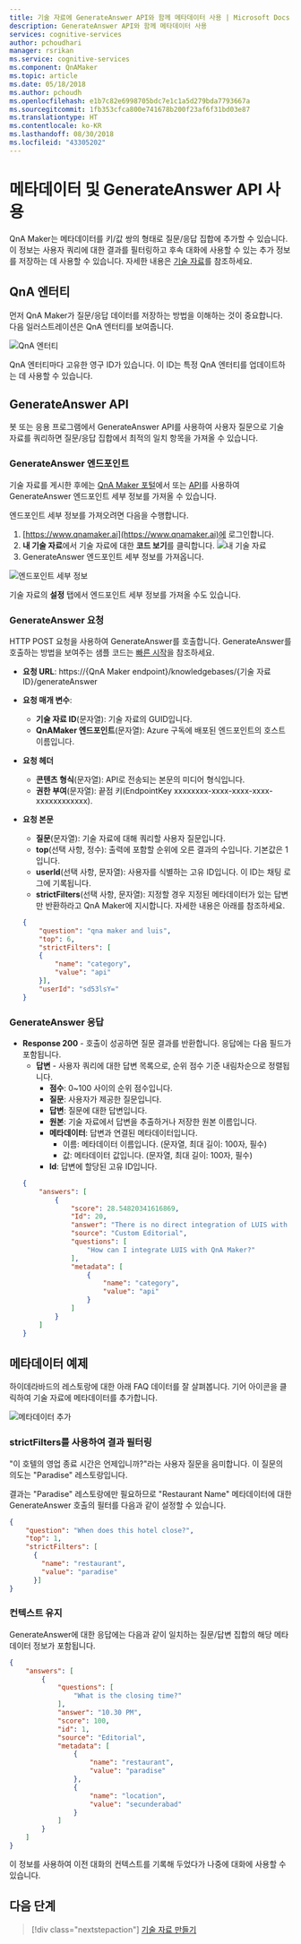 ```yaml
---
title: 기술 자료에 GenerateAnswer API와 함께 메타데이터 사용 | Microsoft Docs
description: GenerateAnswer API와 함께 메타데이터 사용
services: cognitive-services
author: pchoudhari
manager: rsrikan
ms.service: cognitive-services
ms.component: QnAMaker
ms.topic: article
ms.date: 05/18/2018
ms.author: pchoudh
ms.openlocfilehash: e1b7c82e6998705bdc7e1c1a5d279bda7793667a
ms.sourcegitcommit: 1fb353cfca800e741678b200f23af6f31bd03e87
ms.translationtype: HT
ms.contentlocale: ko-KR
ms.lasthandoff: 08/30/2018
ms.locfileid: "43305202"
---
```

# <a name="using-metadata-and-the-generateanswer-api"></a>메타데이터 및 GenerateAnswer API 사용

QnA Maker는 메타데이터를 키/값 쌍의 형태로 질문/응답 집합에 추가할 수 있습니다. 이 정보는 사용자 쿼리에 대한 결과를 필터링하고 후속 대화에 사용할 수 있는 추가 정보를 저장하는 데 사용할 수 있습니다. 자세한 내용은 [기술 자료](../Concepts/knowledge-base.md)를 참조하세요.

## <a name="qna-entity"></a>QnA 엔터티

먼저 QnA Maker가 질문/응답 데이터를 저장하는 방법을 이해하는 것이 중요합니다. 다음 일러스트레이션은 QnA 엔터티를 보여줍니다.

![QnA 엔터티](../media/qnamaker-how-to-metadata-usage/qna-entity.png)

QnA 엔터티마다 고유한 영구 ID가 있습니다. 이 ID는 특정 QnA 엔터티를 업데이트하는 데 사용할 수 있습니다.

## <a name="generateanswer-api"></a>GenerateAnswer API

봇 또는 응용 프로그램에서 GenerateAnswer API를 사용하여 사용자 질문으로 기술 자료를 쿼리하면 질문/응답 집합에서 최적의 일치 항목을 가져올 수 있습니다.

### <a name="generateanswer-endpoint"></a>GenerateAnswer 엔드포인트

기술 자료를 게시한 후에는 [QnA Maker 포털](https://www.qnamaker.ai)에서 또는 [API](https://westus.dev.cognitive.microsoft.com/docs/services/5a93fcf85b4ccd136866eb37/operations/5ac266295b4ccd1554da75ff)를 사용하여 GenerateAnswer 엔드포인트 세부 정보를 가져올 수 있습니다.

엔드포인트 세부 정보를 가져오려면 다음을 수행합니다.
1. [https://www.qnamaker.ai](https://www.qnamaker.ai)에 로그인합니다.
2. **내 기술 자료**에서 기술 자료에 대한 **코드 보기**를 클릭합니다.
![내 기술 자료](../media/qnamaker-how-to-metadata-usage/my-knowledge-bases.png)
3. GenerateAnswer 엔드포인트 세부 정보를 가져옵니다.

![엔드포인트 세부 정보](../media/qnamaker-how-to-metadata-usage/view-code.png)

기술 자료의 **설정** 탭에서 엔드포인트 세부 정보를 가져올 수도 있습니다.

### <a name="generateanswer-request"></a>GenerateAnswer 요청

HTTP POST 요청을 사용하여 GenerateAnswer를 호출합니다. GenerateAnswer를 호출하는 방법을 보여주는 샘플 코드는 [빠른 시작](../quickstarts/csharp.md)을 참조하세요.

- **요청 URL**: https://{QnA Maker endpoint}/knowledgebases/{기술 자료 ID}/generateAnswer

- **요청 매개 변수**: 
    - **기술 자료 ID**(문자열): 기술 자료의 GUID입니다.
    - **QnAMaker 엔드포인트**(문자열): Azure 구독에 배포된 엔드포인트의 호스트 이름입니다.
- **요청 헤더**
    - **콘텐츠 형식**(문자열): API로 전송되는 본문의 미디어 형식입니다.
    - **권한 부여**(문자열): 끝점 키(EndpointKey xxxxxxxx-xxxx-xxxx-xxxx-xxxxxxxxxxxx).
- **요청 본문**
    - **질문**(문자열): 기술 자료에 대해 쿼리할 사용자 질문입니다.
    - **top**(선택 사항, 정수): 출력에 포함할 순위에 오른 결과의 수입니다. 기본값은 1입니다.
    - **userId**(선택 사항, 문자열): 사용자를 식별하는 고유 ID입니다. 이 ID는 채팅 로그에 기록됩니다.
    - **strictFilters**(선택 사항, 문자열): 지정할 경우 지정된 메타데이터가 있는 답변만 반환하라고 QnA Maker에 지시합니다. 자세한 내용은 아래를 참조하세요.
    ```json
    {
        "question": "qna maker and luis",
        "top": 6,
        "strictFilters": [
        {
            "name": "category",
            "value": "api"
        }],
        "userId": "sd53lsY="
    }
    ```

### <a name="generateanswer-response"></a>GenerateAnswer 응답

- **Response 200** - 호출이 성공하면 질문 결과를 반환합니다. 응답에는 다음 필드가 포함됩니다.
    - **답변** - 사용자 쿼리에 대한 답변 목록으로, 순위 점수 기준 내림차순으로 정렬됩니다.
        - **점수**: 0~100 사이의 순위 점수입니다.
        - **질문**: 사용자가 제공한 질문입니다.
        - **답변**: 질문에 대한 답변입니다.
        - **원본**: 기술 자료에서 답변을 추출하거나 저장한 원본 이름입니다.
        - **메타데이터**: 답변과 연결된 메타데이터입니다.
            - 이름: 메타데이터 이름입니다. (문자열, 최대 길이: 100자, 필수)
            - 값: 메타데이터 값입니다. (문자열, 최대 길이: 100자, 필수)
        - **Id**: 답변에 할당된 고유 ID입니다.
    ```json
    {
        "answers": [
            {
                "score": 28.54820341616869,
                "Id": 20,
                "answer": "There is no direct integration of LUIS with QnA Maker. But, in your bot code, you can use LUIS and QnA Maker together. [View a sample bot](https://github.com/Microsoft/BotBuilder-CognitiveServices/tree/master/Node/samples/QnAMaker/QnAWithLUIS)",
                "source": "Custom Editorial",
                "questions": [
                    "How can I integrate LUIS with QnA Maker?"
                ],
                "metadata": [
                    {
                        "name": "category",
                        "value": "api"
                    }
                ]
            }
        ]
    }
    ```

## <a name="metadata-example"></a>메타데이터 예제

하이데라바드의 레스토랑에 대한 아래 FAQ 데이터를 잘 살펴봅니다. 기어 아이콘을 클릭하여 기술 자료에 메타데이터를 추가합니다.

![메타데이터 추가](../media/qnamaker-how-to-metadata-usage/add-metadata.png)

### <a name="filter-results-with-strictfilters"></a>strictFilters를 사용하여 결과 필터링

"이 호텔의 영업 종료 시간은 언제입니까?"라는 사용자 질문을 음미합니다. 이 질문의 의도는 "Paradise" 레스토랑입니다.

결과는 "Paradise" 레스토랑에만 필요하므로 "Restaurant Name" 메타데이터에 대한 GenerateAnswer 호출의 필터를 다음과 같이 설정할 수 있습니다.

```json
{
    "question": "When does this hotel close?",
    "top": 1,
    "strictFilters": [
      {
        "name": "restaurant",
        "value": "paradise"
      }]
}
```

### <a name="keep-context"></a>컨텍스트 유지
GenerateAnswer에 대한 응답에는 다음과 같이 일치하는 질문/답변 집합의 해당 메타데이터 정보가 포함됩니다.

```json
{
    "answers": [
        {
            "questions": [
                "What is the closing time?"
            ],
            "answer": "10.30 PM",
            "score": 100,
            "id": 1,
            "source": "Editorial",
            "metadata": [
                {
                    "name": "restaurant",
                    "value": "paradise"
                },
                {
                    "name": "location",
                    "value": "secunderabad"
                }
            ]
        }
    ]
}
```

이 정보를 사용하여 이전 대화의 컨텍스트를 기록해 두었다가 나중에 대화에 사용할 수 있습니다. 

## <a name="next-steps"></a>다음 단계

> [!div class="nextstepaction"]
> [기술 자료 만들기](./create-knowledge-base.md)
